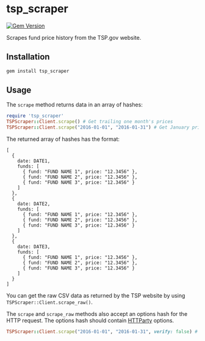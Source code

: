 # tsp_scraper

[![Gem Version](https://badge.fury.io/rb/tsp_scraper.svg)](https://badge.fury.io/rb/tsp_scraper)

Scrapes fund price history from the TSP.gov website.

## Installation

```sh
gem install tsp_scraper
```

## Usage

The `scrape` method returns data in an array of hashes:

```ruby
require 'tsp_scraper'
TSPScraper::Client.scrape() # Get trailing one month's prices
TSPScraper::Client.scrape("2016-01-01", "2016-01-31") # Get January prices
```

The returned array of hashes has the format:

```
[
  {
    date: DATE1,
    funds: [
      { fund: "FUND NAME 1", price: "12.3456" },
      { fund: "FUND NAME 2", price: "12.3456" },
      { fund: "FUND NAME 3", price: "12.3456" }
    ]
  },
  {
    date: DATE2,
    funds: [
      { fund: "FUND NAME 1", price: "12.3456" },
      { fund: "FUND NAME 2", price: "12.3456" },
      { fund: "FUND NAME 3", price: "12.3456" }
    ]
  },
  {
    date: DATE3,
    funds: [
      { fund: "FUND NAME 1", price: "12.3456" },
      { fund: "FUND NAME 2", price: "12.3456" },
      { fund: "FUND NAME 3", price: "12.3456" }
    ]
  }
]
```

You can get the raw CSV data as returned by the TSP website by using `TSPScraper::Client.scrape_raw()`.

The `scrape` and `scrape_raw` methods also accept an options hash for the HTTP request. The options hash should contain [HTTParty](https://github.com/jnunemaker/httparty) options.

```ruby
TSPScraper::Client.scrape("2016-01-01", "2016-01-31", verify: false) # Don't verify SSL certificate
```
